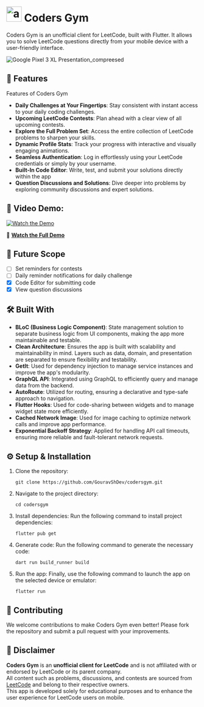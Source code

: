 # <img src="https://github.com/GouravShDev/codersgym/blob/main/android/app/src/main/res/mipmap-xhdpi/ic_launcher.png?raw=true" alt="app_icon" height="40"/>  Coders Gym

Coders Gym is an unofficial client for LeetCode, built with Flutter. It allows you to solve LeetCode questions directly from your mobile device with a user-friendly interface.

![Google Pixel 3 XL Presentation_compreesed](https://github.com/user-attachments/assets/283c4010-bb11-48f5-9c12-de19437bfef8)

## 🚀 Features

Features of Coders Gym

- **Daily Challenges at Your Fingertips**: Stay consistent with instant access to your daily coding challenges.
- **Upcoming LeetCode Contests**: Plan ahead with a clear view of all upcoming contests.
- **Explore the Full Problem Set**: Access the entire collection of LeetCode problems to sharpen your skills.
- **Dynamic Profile Stats**: Track your progress with interactive and visually engaging animations.
- **Seamless Authentication**: Log in effortlessly using your LeetCode credentials or simply by your username.
- **Built-In Code Editor**: Write, test, and submit your solutions directly within the app
- **Question Discussions and Solutions**: Dive deeper into problems by exploring community discussions and expert solutions.

## 🎥 Video Demo:

[![Watch the Demo](https://img.youtube.com/vi/QZZ6yvH8G6g/maxresdefault.jpg)](https://www.youtube.com/watch?v=Dj-9ehezqAU&list=PLaa4Z8KUulZNOncf6XdcbMYHZUzc8E7VP)

🔗 **[Watch the Full Demo](https://www.youtube.com/watch?v=Dj-9ehezqAU&list=PLaa4Z8KUulZNOncf6XdcbMYHZUzc8E7VP)**  


## 🔮 Future Scope


- [ ] Set reminders for contests
- [ ] Daily reminder notifications for daily challenge
- [x] Code Editor for submitting code
- [x] View question discussions

## 🛠 Built With
- **BLoC (Business Logic Component)**: State management solution to separate business logic from UI components, making the app more maintainable and testable.
- **Clean Architecture**: Ensures the app is built with scalability and maintainability in mind. Layers such as data, domain, and presentation are separated to ensure flexibility and testability.
- **GetIt**: Used for dependency injection to manage service instances and improve the app's modularity.
- **GraphQL API**: Integrated using GraphQL to efficiently query and manage data from the backend.
- **AutoRoute**: Utilized for routing, ensuring a declarative and type-safe approach to navigation.
- **Flutter Hooks**: Used for code-sharing between widgets and to manage widget state more efficiently.
- **Cached Network Image**: Used for image caching to optimize network calls and improve app performance.
- **Exponential Backoff Strategy**: Applied for handling API call timeouts, ensuring more reliable and fault-tolerant network requests.


## ⚙️ Setup & Installation

1. Clone the repository:
   ```
   git clone https://github.com/GouravShDev/codersgym.git
   ```
2. Navigate to the project directory:

   ```
   cd codersgym
   ```

3. Install dependencies: Run the following command to install project dependencies:
   ```
   flutter pub get
   ```

4. Generate code: Run the following command to generate the necessary code:
   ```
   dart run build_runner build
   ```

5. Run the app: Finally, use the following command to launch the app on the selected device or emulator:
   ```
   flutter run
   ```

## 🤝 Contributing
We welcome contributions to make Coders Gym even better! Please fork the repository and submit a pull request with your improvements.

## 📌 Disclaimer

**Coders Gym** is an **unofficial client for LeetCode** and is not affiliated with or endorsed by LeetCode or its parent company.  
All content such as problems, discussions, and contests are sourced from [LeetCode](https://leetcode.com) and belong to their respective owners.  
This app is developed solely for educational purposes and to enhance the user experience for LeetCode users on mobile.

